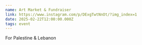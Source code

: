 ```yaml
---
name: Art Market & Fundraiser
link: https://www.instagram.com/p/DExgTwtNnOt/?img_index=1
date: 2025-02-22T12:00:00.000Z
tags: event
---
```


For Palestine & Lebanon
